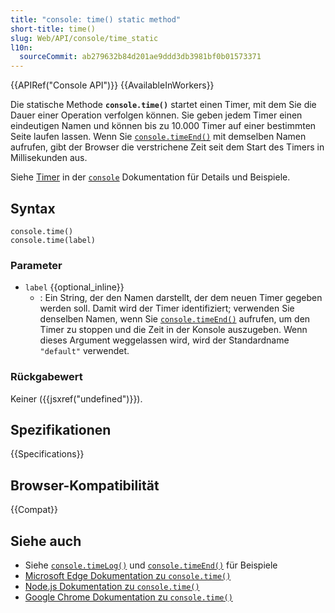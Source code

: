 ```yaml
---
title: "console: time() static method"
short-title: time()
slug: Web/API/console/time_static
l10n:
  sourceCommit: ab279632b84d201ae9ddd3db3981bf0b01573371
---
```


{{APIRef("Console API")}} {{AvailableInWorkers}}

Die statische Methode **`console.time()`** startet einen Timer, mit dem Sie die Dauer einer Operation verfolgen können. Sie geben jedem Timer einen eindeutigen Namen und können bis zu 10.000 Timer auf einer bestimmten Seite laufen lassen. Wenn Sie [`console.timeEnd()`](/de/docs/Web/API/console/timeEnd_static) mit demselben Namen aufrufen, gibt der Browser die verstrichene Zeit seit dem Start des Timers in Millisekunden aus.

Siehe [Timer](/de/docs/Web/API/console#timers) in der [`console`](/de/docs/Web/API/console) Dokumentation für Details und Beispiele.

## Syntax

```js-nolint
console.time()
console.time(label)
```

### Parameter

- `label` {{optional_inline}}
  - : Ein String, der den Namen darstellt, der dem neuen Timer gegeben werden soll. Damit wird der Timer identifiziert; verwenden Sie denselben Namen, wenn Sie [`console.timeEnd()`](/de/docs/Web/API/console/timeEnd_static) aufrufen, um den Timer zu stoppen und die Zeit in der Konsole auszugeben. Wenn dieses Argument weggelassen wird, wird der Standardname `"default"` verwendet.

### Rückgabewert

Keiner ({{jsxref("undefined")}}).

## Spezifikationen

{{Specifications}}

## Browser-Kompatibilität

{{Compat}}

## Siehe auch

- Siehe [`console.timeLog()`](/de/docs/Web/API/console/timeLog_static) und [`console.timeEnd()`](/de/docs/Web/API/console/timeEnd_static) für Beispiele
- [Microsoft Edge Dokumentation zu `console.time()`](https://learn.microsoft.com/en-us/microsoft-edge/devtools-guide/console/api#time)
- [Node.js Dokumentation zu `console.time()`](https://nodejs.org/docs/latest/api/console.html#consoletimelabel)
- [Google Chrome Dokumentation zu `console.time()`](https://developer.chrome.com/docs/devtools/console/api/#time)
